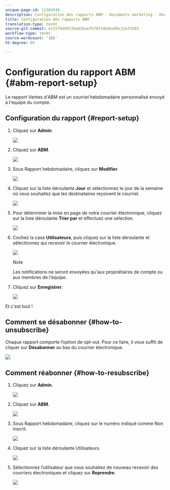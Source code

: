 ```yaml
---
unique-page-id: 11384438
description: Configuration des rapports ABM - Documents marketing - Documentation du produit
title: Configuration des rapports ABM
translation-type: tm+mt
source-git-commit: e125f8469239a026aefb703fdb6ba99c32e33565
workflow-type: tm+mt
source-wordcount: '162'
ht-degree: 0%

---
```



# Configuration du rapport ABM {#abm-report-setup}

Le rapport Ventes d&#39;ABM est un courriel hebdomadaire personnalisé envoyé à l&#39;équipe du compte.

## Configuration du rapport {#report-setup}

1. Cliquez sur **Admin**.

   ![](assets/one-3.png)

1. Cliquez sur **ABM**.

   ![](assets/two-2.png)

1. Sous Rapport hebdomadaire, cliquez sur **Modifier**.

   ![](assets/three-3.png)

1. Cliquez sur la liste déroulante **Jour** et sélectionnez le jour de la semaine où vous souhaitez que les destinataires reçoivent le courriel.

   ![](assets/four-4.png)

1. Pour déterminer la mise en page de votre courrier électronique, cliquez sur la liste déroulante **Trier par** et effectuez une sélection.

   ![](assets/five-3.png)

1. Cochez la case **Utilisateurs**, puis cliquez sur la liste déroulante et sélectionnez qui recevoir le courrier électronique.

   ![](assets/six-2.png)

   >[!NOTE]
   >
   >Les notifications ne seront envoyées qu&#39;aux propriétaires de compte ou aux membres de l&#39;équipe.

1. Cliquez sur **Enregistrer**.

   ![](assets/seven-2.png)

Et c&#39;est tout !

## Comment se désabonner {#how-to-unsubscribe}

Chaque rapport comporte l’option de opt-out. Pour ce faire, il vous suffit de cliquer sur **Désabonner** au bas du courrier électronique.

![](assets/eight-1.png)

## Comment réabonner {#how-to-resubscribe}

1. Cliquez sur **Admin**.

   ![](assets/one-3.png)

1. Cliquez sur **ABM**.

   ![](assets/two-2.png)

1. Sous Rapport hebdomadaire, cliquez sur le numéro indiqué comme Non inscrit.

   ![](assets/nine.png)

1. Cliquez sur la liste déroulante Utilisateurs.

   ![](assets/ten.png)

1. Sélectionnez l’utilisateur que vous souhaitez de nouveau recevoir des courriers électroniques et cliquez sur **Reprendre**.

   ![](assets/eleven.png)
